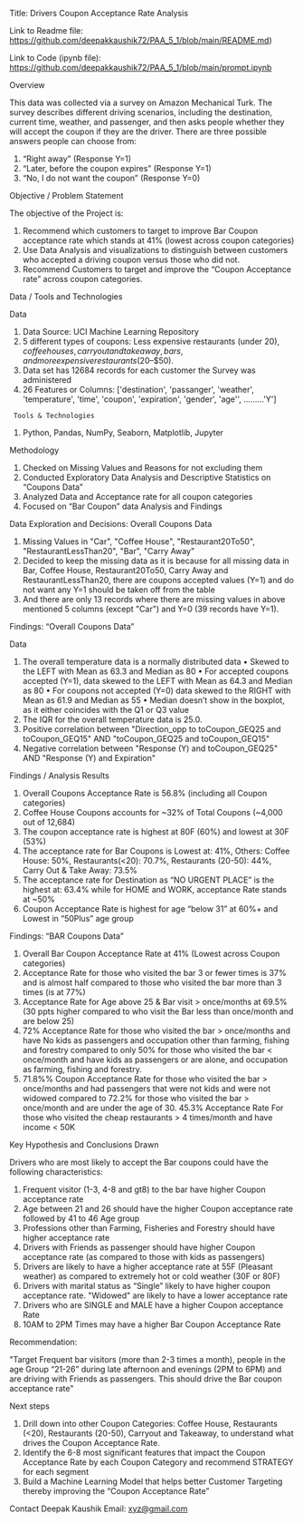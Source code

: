 Title: Drivers Coupon Acceptance Rate Analysis

Link to Readme file: https://github.com/deepakkaushik72/PAA_5_1/blob/main/README.md)

Link to Code (ipynb file): https://github.com/deepakkaushik72/PAA_5_1/blob/main/prompt.ipynb

Overview

This data was collected via a survey on Amazon Mechanical Turk. The survey describes different driving scenarios, including the destination, current time, weather, and passenger, and then asks people whether they will accept the coupon if they are the driver. There are three possible answers people can choose from:
1.	“Right away” (Response Y=1)
2.	“Later, before the coupon expires” (Response Y=1)
3.	“No, I do not want the coupon” (Response Y=0)

Objective / Problem Statement

The objective of the Project is: 
1.	Recommend which customers to target to improve Bar Coupon acceptance rate which stands at 41% (lowest across coupon categories)
2.	Use Data Analysis and visualizations to distinguish between customers who accepted a driving coupon versus those who did not.
3.	Recommend Customers to target and improve the “Coupon Acceptance rate” across coupon categories.

Data / Tools and Technologies
       
   Data
   
   1.	Data Source: UCI Machine Learning Repository
   2.	5 different types of coupons: Less expensive restaurants (under $20), coffee houses, carryout and takeaway, bars, and more expensive restaurants ($20–$50).
   3.	Data set has 12684 records for each customer the Survey was administered 
   4.	26 Features or Columns: ['destination', 'passanger', 'weather', 'temperature', 'time', 'coupon', 'expiration', 'gender', 'age'', ………'Y']
   
	 Tools & Technologies
  
   1.	Python, Pandas, NumPy, Seaborn, Matplotlib, Jupyter

Methodology

  1.	Checked on Missing Values and Reasons for not excluding them
  2.	Conducted Exploratory Data Analysis and Descriptive Statistics on “Coupons Data”
  3.	Analyzed Data and Acceptance rate for all coupon categories
  4.	Focused on “Bar Coupon” data Analysis and Findings

Data Exploration and Decisions: Overall Coupons Data

1.	Missing Values in "Car", "Coffee House", "Restaurant20To50", "RestaurantLessThan20", "Bar", "Carry Away”
2.	Decided to keep the missing data as it is because for all missing data in Bar, Coffee House, Restaurant20To50, Carry Away and RestaurantLessThan20, there are coupons accepted values (Y=1) and do not want any Y=1 should be taken off from the table
3.	And there are only 13 records where there are missing values in above mentioned 5 columns (except "Car") and Y=0 (39 records have Y=1). 

Findings: “Overall Coupons Data”

Data
1.	The overall temperature data is a normally distributed data 
   •	Skewed to the LEFT with Mean as 63.3 and Median as 80
   •	For accepted coupons accepted (Y=1), data skewed to the LEFT with Mean as 64.3 and Median as 80
   •	For coupons not accepted (Y=0) data skewed to the RIGHT with Mean as 61.9 and Median as 55
   •	Median doesn’t show in the boxplot, as it either coincides with the Q1 or Q3 value
2.	The IQR for the overall temperature data is 25.0.
3.	Positive correlation between "Direction_opp to toCoupon_GEQ25 and toCoupon_GEQ15" AND "toCoupon_GEQ25 and toCoupon_GEQ15" 
4.	Negative correlation between "Response (Y) and toCoupon_GEQ25" AND "Response (Y) and Expiration"

Findings / Analysis Results

1.	Overall Coupons Acceptance Rate is 56.8% (including all Coupon categories) 
2.	Coffee House Coupons accounts for ~32% of Total Coupons (~4,000 out of 12,684)
3.	The coupon acceptance rate is highest at 80F (60%) and lowest at 30F (53%)
4.	The acceptance rate for Bar Coupons is Lowest at: 41%, Others: Coffee House: 50%, Restaurants(<20): 70.7%, Restaurants (20-50): 44%, Carry Out & Take Away: 73.5%
5.	The acceptance rate for Destination as “NO URGENT PLACE” is the highest at: 63.4% while for HOME and WORK, acceptance Rate stands at ~50%
6.	Coupon Acceptance Rate is highest for age “below 31” at 60%+ and Lowest in “50Plus” age group

Findings: “BAR Coupons Data”
1.	Overall Bar Coupon Acceptance Rate at 41% (Lowest across Coupon categories)
2.	Acceptance Rate for those who visited the bar 3 or fewer times is 37% and is almost half compared to those who visited the bar more than 3 times (is at 77%)
3.	Acceptance Rate for Age above 25 & Bar visit > once/months at 69.5% (30 ppts higher compared to who visit the Bar less than once/month and are below 25)
4.	72% Acceptance Rate for those who visited the bar > once/months and have No kids as passengers and occupation other than farming, fishing and forestry compared to only 50% for those who visited the bar < once/month and have kids as passengers or are alone, and occupation as farming, fishing and forestry.
5.	71.8%% Coupon Acceptance Rate for those who visited the bar > once/months and had passengers that were not kids and were not widowed compared to 72.2% for those who visited the bar > once/month and are under the age of 30. 45.3% Acceptance Rate For those who visited the cheap restaurants > 4 times/month and have income < 50K

Key Hypothesis and Conclusions Drawn

Drivers who are most likely to accept the Bar coupons could have the following characteristics:
1.	Frequent visitor (1-3, 4-8 and gt8) to the bar have higher Coupon acceptance rate
2.	Age between 21 and 26 should have the higher Coupon acceptance rate followed by 41 to 46 Age group 
3.	Professions other than Farming, Fisheries and Forestry should have higher acceptance rate
4.	Drivers with Friends as passenger should have higher Coupon acceptance rate (as compared to those with kids as passengers)
5.	Drivers are likely to have a higher acceptance rate at 55F (Pleasant weather) as compared to extremely hot or cold weather (30F or 80F)
6.	Drivers with marital status as “Single” likely to have higher coupon acceptance rate. "Widowed" are likely to have a lower acceptance rate
7.	Drivers who are SINGLE and MALE have a higher Coupon acceptance Rate
8.	10AM to 2PM Times may have a higher Bar Coupon Acceptance Rate

Recommendation:

"Target Frequent bar visitors (more than 2-3 times a month), people in the age Group “21-26” during late afternoon and evenings (2PM to 6PM) and are driving with Friends as passengers. This should drive the Bar coupon acceptance rate"

Next steps
1.	Drill down into other Coupon Categories: Coffee House, Restaurants (<20), Restaurants (20-50), Carryout and Takeaway, to understand what drives the Coupon Acceptance Rate.
2.	Identify the 6-8 most significant features that impact the Coupon Acceptance Rate by each Coupon Category and recommend STRATEGY for each segment
3.	Build a Machine Learning Model that helps better Customer Targeting thereby improving the “Coupon Acceptance Rate”

Contact
Deepak Kaushik
Email: xyz@gmail.com
